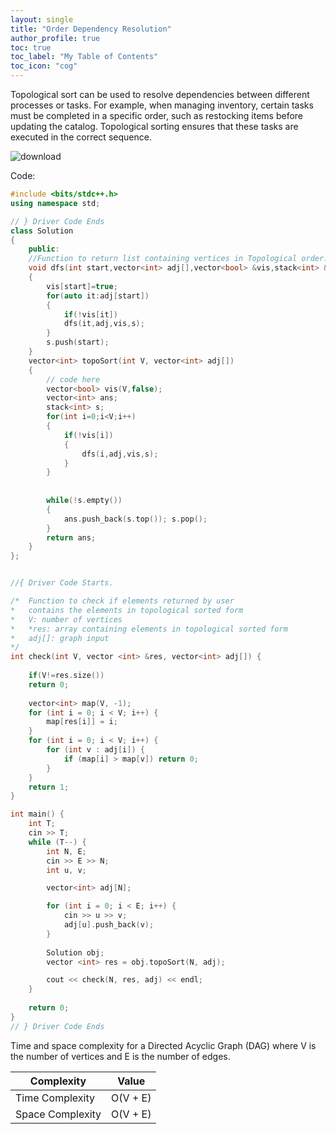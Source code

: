```yaml
---
layout: single
title: "Order Dependency Resolution"
author_profile: true
toc: true
toc_label: "My Table of Contents"
toc_icon: "cog"
---
```




Topological sort can be used to resolve dependencies between different processes or tasks. For example, when managing inventory, certain tasks must be completed in a specific order, such as restocking items before updating the catalog. Topological sorting ensures that these tasks are executed in the correct sequence.

![download](https://github.com/Abhijna107/Abhijna107.github.io/assets/105065886/4ec58dfa-3839-42c9-82ab-853cb9d878a5)


Code:
```cpp
#include <bits/stdc++.h>
using namespace std;

// } Driver Code Ends
class Solution
{
	public:
	//Function to return list containing vertices in Topological order. 
	void dfs(int start,vector<int> adj[],vector<bool> &vis,stack<int> &s)
	{
	    vis[start]=true;
	    for(auto it:adj[start])
	    {
	        if(!vis[it])
	        dfs(it,adj,vis,s);
	    }
	    s.push(start);
	}
	vector<int> topoSort(int V, vector<int> adj[]) 
	{
	    // code here
	    vector<bool> vis(V,false);
	    vector<int> ans;
	    stack<int> s;
	    for(int i=0;i<V;i++)
	    {
	        if(!vis[i])
	        {
	            dfs(i,adj,vis,s);
	        }
	    }
	    
	    
	    while(!s.empty())
	    {
	        ans.push_back(s.top()); s.pop();
	    }
	    return ans;
	}
};


//{ Driver Code Starts.

/*  Function to check if elements returned by user
*   contains the elements in topological sorted form
*   V: number of vertices
*   *res: array containing elements in topological sorted form
*   adj[]: graph input
*/
int check(int V, vector <int> &res, vector<int> adj[]) {
    
    if(V!=res.size())
    return 0;
    
    vector<int> map(V, -1);
    for (int i = 0; i < V; i++) {
        map[res[i]] = i;
    }
    for (int i = 0; i < V; i++) {
        for (int v : adj[i]) {
            if (map[i] > map[v]) return 0;
        }
    }
    return 1;
}

int main() {
    int T;
    cin >> T;
    while (T--) {
        int N, E;
        cin >> E >> N;
        int u, v;

        vector<int> adj[N];

        for (int i = 0; i < E; i++) {
            cin >> u >> v;
            adj[u].push_back(v);
        }
        
        Solution obj;
        vector <int> res = obj.topoSort(N, adj);

        cout << check(N, res, adj) << endl;
    }
    
    return 0;
}
// } Driver Code Ends
```

Time and space complexity for a Directed Acyclic Graph (DAG) where V is the number of vertices and E is the number of edges.

| Complexity       | Value                   |
|------------------|-------------------------|
| Time Complexity  | O(V + E)                |
| Space Complexity | O(V + E)                |
